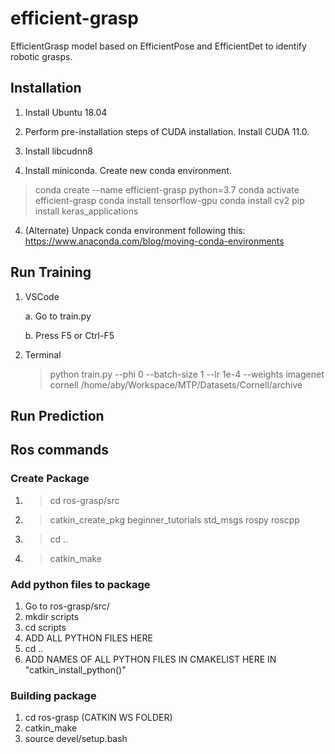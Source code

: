 # efficient-grasp
EfficientGrasp model based on EfficientPose and EfficientDet to identify robotic grasps.
## Installation

1. Install Ubuntu 18.04

2. Perform pre-installation steps of CUDA installation. Install CUDA 11.0.

3. Install libcudnn8

4. Install miniconda. Create new conda environment.
> conda create --name efficient-grasp python=3.7
> conda activate efficient-grasp
> conda install tensorflow-gpu
> conda install cv2
> pip install keras_applications

4. (Alternate) Unpack conda environment following this: https://www.anaconda.com/blog/moving-conda-environments

## Run Training

1. VSCode

    a. Go to train.py

    b. Press F5 or Ctrl-F5

2. Terminal

    > python train.py --phi 0 --batch-size 1 --lr 1e-4 --weights imagenet cornell /home/aby/Workspace/MTP/Datasets/Cornell/archive

## Run Prediction


## Ros commands

### Create Package
1. > cd ros-grasp/src
2. > catkin_create_pkg beginner_tutorials std_msgs rospy roscpp
3. > cd ..
4. > catkin_make

### Add python files to package
1. Go to ros-grasp/src/<PACKAGE-NAME>
2. mkdir scripts
3. cd scripts
4. ADD ALL PYTHON FILES HERE
5. cd ..
6. ADD NAMES OF ALL PYTHON FILES IN CMAKELIST HERE IN "catkin_install_python()"

### Building package
1. cd ros-grasp     (CATKIN WS FOLDER)
2. catkin_make
3. source devel/setup.bash